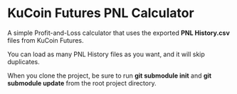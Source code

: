 # KuCoin Futures PNL Calculator

A simple Profit-and-Loss calculator that uses the exported __PNL History.csv__ files from KuCoin Futures.

You can load as many PNL History files as you want, and it will skip duplicates.

When you clone the project, be sure to run __git submodule init__ and __git submodule update__ from the root project directory.
